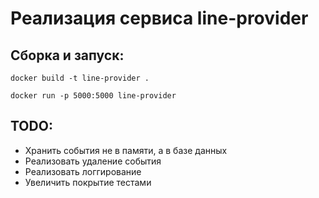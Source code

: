 # Реализация сервиса line-provider

## Сборка и запуск:
```
docker build -t line-provider .
```
```
docker run -p 5000:5000 line-provider
```

## TODO:
- Хранить события не в памяти, а в базе данных
- Реализовать удаление события
- Реализовать логгирование
- Увеличить покрытие тестами
